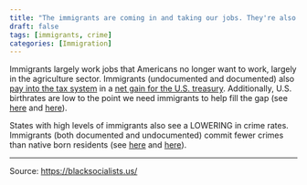 ```yaml
---
title: "The immigrants are coming in and taking our jobs. They're also bringing crime."
draft: false
tags: [immigrants, crime]
categories: [Immigration]
---
```


Immigrants largely work jobs that Americans no longer want to work, largely in the agriculture sector. Immigrants (undocumented and documented) also [pay into the tax system](http://taxpayeradvocate.irs.gov/Media/Default/Documents/2015ARC/ARC15_Volume1_MSP_18_ITIN.pdf) in a [net gain for the U.S. treasury](https://itep.org/wp-content/uploads/ITEP-2017-Undocumented-Immigrants-State-and-Local-Contributions.pdf). Additionally, U.S. birthrates are low to the point we need immigrants to help fill the gap (see [here](https://www.economist.com/graphic-detail/2017/08/30/immigrants-boost-americas-birth-rate) and [here](https://www.newscientist.com/article/2169119-the-us-isnt-fertile-enough-to-sustain-itself-without-immigrants/)).  
  
States with high levels of immigrants also see a LOWERING in crime rates. Immigrants (both documented and undocumented) commit fewer crimes than native born residents (see [here](https://www.cato.org/publications/immigration-research-policy-brief/criminal-immigrants-texas-illegal-immigrant) and [here](https://onlinelibrary.wiley.com/doi/full/10.1111/1745-9125.12175)).

----
Source: https://blacksocialists.us/

